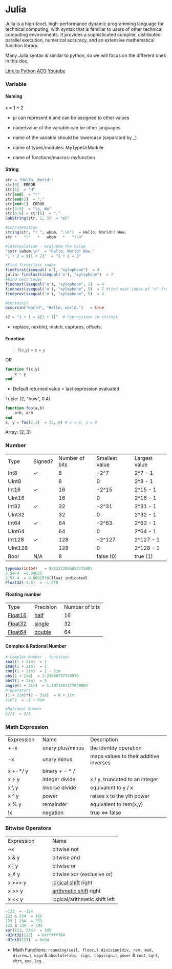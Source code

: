 # Julia
Julia is a high-level, high-performance dynamic programming language for technical computing, with syntax that is familiar to users of other technical computing environments. It provides a sophisticated compiler, distributed parallel execution, numerical accuracy, and an extensive mathematical function library. 

Many Julia syntax is similar to python, so we will focus on the different ones in this doc. 

[Link to Python ACO
Youtube](https://www.youtube.com/watch?v=EJKdmEbGre8)

### Variable

#### Naming

x = 1 + 2

- pi can represent π and can be assigned to other values

- name/value of the variable can be other languages

- name of the variable should be lowercase (separated by \_)

- name of types/modules: MyTypeOrModule

- name of functions/macros: myfunction

#### String
```julia
str = "Hello, World!"
str[0]  ERROR
str[1]  = "H"
str[end]  = "!"
str[end÷2]  = ","
str[end+1]  ERROR
str[4:9]  = "lo, Wo"
str[6:6] = str[6]  = ","
SubString(str, 2, 3)  = "el"

#Concatenation
string(str, "! ", whom, ".\n")  = Hello, World!! Wow.
str *   "!"   *   whom   *   "!\n"

#Interpolation - evaluate the value
"$str $whom.\n"  = "Hello, World! Wow."
"1 + 2 = $(1 + 2)"  = "1 + 2 = 3"

#Find first/last index
findfirst(isequal('o'), "xylophone")  = 4
julia> findlast(isequal('o'), "xylophone")  = 7
#Find next index
findnext(isequal('o'), "xylophone", 1)  = 4
findnext(isequal('o'), "xylophone", 5)  = 7 #find next index of "o" from 5
findprev(isequal('o'), "xylophone", 5)  = 4 

#Contains?
occursin("world", "Hello, world.")   = true

s2 = "1 + 1 = $(1 + 1)"  # Expressions in strings
```
- replace, nextind, match, captures, offsets,

#### Function

> f(x,y) = x + y

OR
```julia 
function f(x,y)
    x + y
end
```
- Default returned value = last expression evaluated

Tuple: (2, "how", 0.4)
```julia 
function foo(a,b)
    a+b, a*b
end
x, y = foo(2,3)  = (5, 6) # x = 5, y = 6
```

Array: [2, 3]

### Number

<table>
<colgroup>
<col style="width: 15%" />
<col style="width: 15%" />
<col style="width: 23%" />
<col style="width: 23%" />
<col style="width: 21%" />
</colgroup>
<tbody>
<tr class="odd">
<td>Type</td>
<td>Signed?</td>
<td>Number of bits</td>
<td>Smallest value</td>
<td>Largest value</td>
</tr>
<tr class="even">
<td>Int8</td>
<td>✓</td>
<td>8</td>
<td>-2^7</td>
<td>2^7 - 1</td>
</tr>
<tr class="odd">
<td>UInt8</td>
<td></td>
<td>8</td>
<td>0</td>
<td>2^8 - 1</td>
</tr>
<tr class="even">
<td>Int16</td>
<td>✓</td>
<td>16</td>
<td>-2^15</td>
<td>2^15 - 1</td>
</tr>
<tr class="odd">
<td>UInt16</td>
<td></td>
<td>16</td>
<td>0</td>
<td>2^16 - 1</td>
</tr>
<tr class="even">
<td>Int32</td>
<td>✓</td>
<td>32</td>
<td>-2^31</td>
<td>2^31 - 1</td>
</tr>
<tr class="odd">
<td>UInt32</td>
<td></td>
<td>32</td>
<td>0</td>
<td>2^32 - 1</td>
</tr>
<tr class="even">
<td>Int64</td>
<td>✓</td>
<td>64</td>
<td>-2^63</td>
<td>2^63 - 1</td>
</tr>
<tr class="odd">
<td>UInt64</td>
<td></td>
<td>64</td>
<td>0</td>
<td>2^64 - 1</td>
</tr>
<tr class="even">
<td>Int128</td>
<td>✓</td>
<td>128</td>
<td>-2^127</td>
<td>2^127 - 1</td>
</tr>
<tr class="odd">
<td>UInt128</td>
<td></td>
<td>128</td>
<td>0</td>
<td>2^128 - 1</td>
</tr>
<tr class="even">
<td>Bool</td>
<td>N/A</td>
<td>8</td>
<td>false (0)</td>
<td>true (1)</td>
</tr>
</tbody>
</table>

```julia 
typemax(Int64)   = 9223372036854775807
2.5e-4  =0.00025
2.5f-4  = 0.00025f0(float indicated)
Float32(-1.5)  = -1.5f0
```

#### Floating number

<table>
<colgroup>
<col style="width: 27%" />
<col style="width: 30%" />
<col style="width: 42%" />
</colgroup>
<tbody>
<tr class="odd">
<td>Type</td>
<td>Precision</td>
<td>Number of bits</td>
</tr>
<tr class="even">
<td><a href="https://docs.julialang.org/en/v1/base/numbers/#Core.Float16"><u>Float16</u></a></td>
<td><a href="https://en.wikipedia.org/wiki/Half-precision_floating-point_format"><u>half</u></a></td>
<td>16</td>
</tr>
<tr class="odd">
<td><a href="https://docs.julialang.org/en/v1/base/numbers/#Core.Float32"><u>Float32</u></a></td>
<td><a href="https://en.wikipedia.org/wiki/Single_precision_floating-point_format"><u>single</u></a></td>
<td>32</td>
</tr>
<tr class="even">
<td><a href="https://docs.julialang.org/en/v1/base/numbers/#Core.Float64"><u>Float64</u></a></td>
<td><a href="https://en.wikipedia.org/wiki/Double_precision_floating-point_format"><u>double</u></a></td>
<td>64</td>
</tr>
</tbody>
</table>

#### Complex & Rational Number

```julia 
# Complex Number - functions
real(1 + 2im)  = 1
imag(1 + 2im)  = 2
conj(1 + 2im)  = 1 - 2im
abs(1 + 2im)  = 2.23606797749979
abs2(1 + 2im)  = 5
angle(1 + 2im)  = 1.1071487177940904
# operators
(1 + 2im)*(2 - 3im)  = 8 + 1im
2im^2  = -2 + 0im

#Rational Number
2//3  = 2/3
```

### Math Expression

<table>
<colgroup>
<col style="width: 21%" />
<col style="width: 29%" />
<col style="width: 48%" />
</colgroup>
<tbody>
<tr class="odd">
<td>Expression</td>
<td>Name</td>
<td>Description</td>
</tr>
<tr class="even">
<td>+-x</td>
<td>unary plus/minus</td>
<td>the identity operation</td>
</tr>
<tr class="odd">
<td>-x</td>
<td>unary minus</td>
<td>maps values to their additive inverses</td>
</tr>
<tr class="even">
<td>x +-*/ y</td>
<td>binary + - * /</td>
<td></td>
</tr>
<tr class="odd">
<td>x ÷ y</td>
<td>integer divide</td>
<td>x / y, truncated to an integer</td>
</tr>
<tr class="even">
<td>x \ y</td>
<td>inverse divide</td>
<td>equivalent to y / x</td>
</tr>
<tr class="odd">
<td>x ^ y</td>
<td>power</td>
<td>raises x to the yth power</td>
</tr>
<tr class="even">
<td>x % y</td>
<td>remainder</td>
<td>equivalent to rem(x,y)</td>
</tr>
<tr class="odd">
<td>!x</td>
<td>negation</td>
<td>true &lt;=&gt; false</td>
</tr>
</tbody>
</table>

### Bitwise Operators

<table>
<colgroup>
<col style="width: 39%" />
<col style="width: 60%" />
</colgroup>
<tbody>
<tr class="odd">
<td>Expression</td>
<td>Name</td>
</tr>
<tr class="even">
<td>~x</td>
<td>bitwise not</td>
</tr>
<tr class="odd">
<td>x &amp; y</td>
<td>bitwise and</td>
</tr>
<tr class="even">
<td>x | y</td>
<td>bitwise or</td>
</tr>
<tr class="odd">
<td>x ⊻ y</td>
<td>bitwise xor (exclusive or)</td>
</tr>
<tr class="even">
<td>x &gt;&gt;&gt; y</td>
<td><a href="https://en.wikipedia.org/wiki/Logical_shift"><u>logical
shift</u></a> right</td>
</tr>
<tr class="odd">
<td>x &gt;&gt; y</td>
<td><a href="https://en.wikipedia.org/wiki/Arithmetic_shift"><u>arithmetic
shift</u></a> right</td>
</tr>
<tr class="even">
<td>x &lt;&lt; y</td>
<td>logical/arithmetic shift left</td>
</tr>
</tbody>
</table>

```julia 
~123  = -124
123 & 234  = 106
123 | 234  = 251
123 ⊻ 234  = 145
xor(123, 234)  = 145
~UInt32(123)  = 0xffffff84
~UInt8(123)  = 0x84
```

- Math Functions: `rounding(ceil, floor…)`, `division(div, rem, mod,
  divrem…)`, `sign` & `absolute(abs, sign, copysign…)`, `power` & `root`, `sqrt,
  cbrt`, `exp`, `log`...
